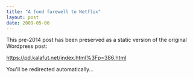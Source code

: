 ```yaml
---
title: "A fond farewell to Netflix"
layout: post
date: 2009-05-06
---
```


This pre-2014 post has been preserved as a static version of the original Wordpress post:

https://pd.kalafut.net/index.html%3Fp=386.html

You'll be redirected automatically...

<head>
  <meta http-equiv="refresh" content="5;url=https://pd.kalafut.net/index.html%3Fp=386.html">
</head>

